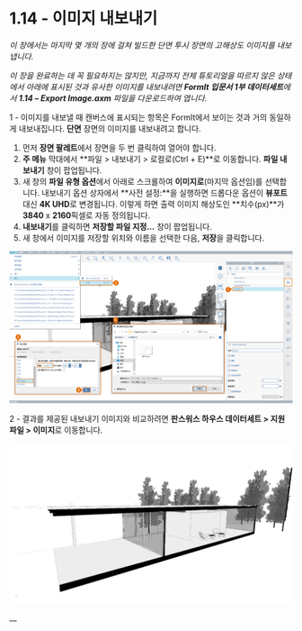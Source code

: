 # 1.14 - 이미지 내보내기

_이 장에서는 마지막 몇 개의 장에 걸쳐 빌드한 단면 투시 장면의 고해상도 이미지를 내보냅니다._

_이 장을 완료하는 데 꼭 필요하지는 않지만, 지금까지 전체 튜토리얼을 따르지 않은 상태에서 아래에 표시된 것과 유사한 이미지를 내보내려면_ _**FormIt 입문서 1부 데이터세트**에서_ _**1.14 – Export Image.axm**_ _파일을 다운로드하여 엽니다._

1 - 이미지를 내보낼 때 캔버스에 표시되는 항목은 FormIt에서 보이는 것과 거의 동일하게 내보내집니다. **단면** 장면의 이미지를 내보내려고 합니다.

1. 먼저 **장면 팔레트**에서 장면을 두 번 클릭하여 열어야 합니다.
2. **주 메뉴** 막대에서 **파일 > 내보내기 > 로컬로\(Ctrl + E\)**로 이동합니다. **파일 내보내기** 창이 팝업됩니다.
3. 새 창의 **파일 유형 옵션**에서 아래로 스크롤하여 **이미지로**(마지막 옵션임)를 선택합니다. 내보내기 옵션 상자에서 **사전 설정:**을 실행하면 드롭다운 옵션이 **뷰포트** 대신 **4K UHD**로 변경됩니다. 이렇게 하면 출력 이미지 해상도인 **치수(px)**가 **3840** x **2160**픽셀로 자동 정의됩니다.
4. **내보내기**를 클릭하면 **저장할 파일 지정...** 창이 팝업됩니다.
5. 새 창에서 이미지를 저장할 위치와 이름을 선택한 다음, **저장**을 클릭합니다.

![](<../../.gitbook/assets/0 (5).png>)

2 - 결과를 제공된 내보내기 이미지와 비교하려면 **판스워스 하우스 데이터세트 > 지원 파일 > 이미지**로 이동합니다.

![Provided sample export image from the Farnsworth House Data Set.](<../../.gitbook/assets/1 (16).png>)

\_\_
